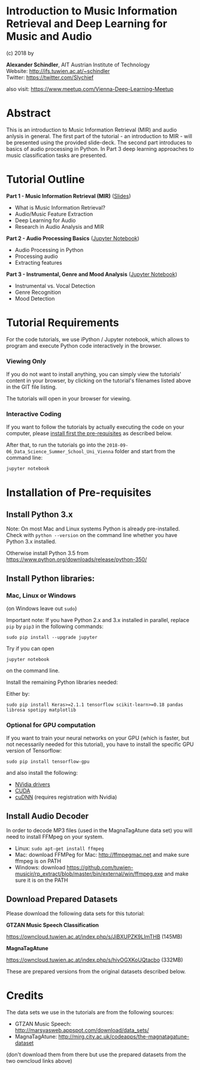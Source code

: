 # Introduction to Music Information Retrieval and Deep Learning for Music and Audio

(c) 2018 by

**Alexander Schindler**, AIT Austrian Institute of Technology<br>
Website: http://ifs.tuwien.ac.at/~schindler<br>
Twitter: https://twitter.com/Slychief

also visit: https://www.meetup.com/Vienna-Deep-Learning-Meetup

# Abstract

This is an introduction to Music Information Retrieval (MIR) and audio anlysis in general. The first part of the tutorial - an introduction to MIR - will be presented using the provided slide-deck. The second part introduces to basics of audio processing in Python. In Part 3 deep learning approaches to music classification tasks are presented.

# Tutorial Outline

**Part 1 - Music Information Retrieval (MIR)** ([Slides](Part1_Music_Information_Retrieval.pdf))

  * What is Music Information Retrieval?
  * Audio/Music Feature Extraction
  * Deep Learning for Audio
  * Research in Audio Analysis and MIR

**Part 2 - Audio Processing Basics** ([Jupyter Notebook](Part2_Audio_Basics.ipynb))

  * Audio Processing in Python
  * Processing audio
  * Extracting features

**Part 3 - Instrumental, Genre and Mood Analysis** ([Jupyter Notebook](Part3_Instrumental_Genre_Mood_detection.ipynb))

  * Instrumental vs. Vocal Detection
  * Genre Recognition
  * Mood Detection



# Tutorial Requirements

For the code tutorials, we use iPython / Jupyter notebook, which allows to program and execute Python code interactively in the browser.

### Viewing Only

If you do not want to install anything, you can simply view the tutorials' content in your browser, by clicking on the tutorial's filenames listed above in the GIT file listing.

The tutorials will open in your browser for viewing.

### Interactive Coding

If you want to follow the tutorials by actually executing the code on your computer, please [install first the pre-requisites](#installation-of-pre-requisites) as described below.

After that, to run the tutorials go into the `2018-09-06_Data_Science_Summer_School_Uni_Vienna` folder and start from the command line:

`jupyter notebook`


# Installation of Pre-requisites

## Install Python 3.x

Note: On most Mac and Linux systems Python is already pre-installed. Check with `python --version` on the command line whether you have Python 3.x installed.

Otherwise install Python 3.5 from https://www.python.org/downloads/release/python-350/

## Install Python libraries:

### Mac, Linux or Windows

(on Windows leave out `sudo`)

Important note: If you have Python 2.x and 3.x installed in parallel, replace `pip` by `pip3` in the following commands:

```
sudo pip install --upgrade jupyter
```

Try if you can open 
```
jupyter notebook
```
on the command line. 



Install the remaining Python libraries needed:

Either by:

```
sudo pip install Keras>=2.1.1 tensorflow scikit-learn>=0.18 pandas librosa spotipy matplotlib
```



### Optional for GPU computation

If you want to train your neural networks on your GPU (which is faster, but not necessarily needed for this tutorial),
you have to install the specific GPU version of Tensorflow:

```
sudo pip install tensorflow-gpu
```

and also install the following:

* [NVidia drivers](http://www.nvidia.com/Download/index.aspx?lang=en-us)
* [CUDA](https://developer.nvidia.com/cuda-downloads)
* [cuDNN](https://developer.nvidia.com/cudnn) (requires registration with Nvidia)


## Install Audio Decoder

In order to decode MP3 files (used in the MagnaTagAtune data set) you will need to install FFMpeg on your system.

* Linux: `sudo apt-get install ffmpeg`
* Mac: download FFMPeg for Mac: http://ffmpegmac.net and make sure ffmpeg is on PATH
* Windows: download https://github.com/tuwien-musicir/rp_extract/blob/master/bin/external/win/ffmpeg.exe and make sure it is on the PATH


## Download Prepared Datasets

Please download the following data sets for this tutorial:

**GTZAN Music Speech Classification**

https://owncloud.tuwien.ac.at/index.php/s/JiBXUPZK9LImTHB (145MB)

**MagnaTagAtune**

https://owncloud.tuwien.ac.at/index.php/s/hivOGXKoUQtacbo (332MB)

These are prepared versions from the original datasets described below.


# Credits

The data sets we use in the tutorials are from the following sources:

* GTZAN Music Speech: http://marsyasweb.appspot.com/download/data_sets/
* MagnaTagAtune: http://mirg.city.ac.uk/codeapps/the-magnatagatune-dataset

(don't download them from there but use the prepared datasets from the two owncloud links above)
